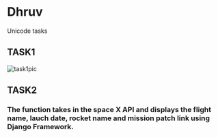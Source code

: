 # Dhruv
Unicode tasks
## TASK1
![task1pic](https://user-images.githubusercontent.com/53185997/63579254-d3826e80-c5af-11e9-8878-ef2113ec5356.JPG)
## TASK2
### The function takes in the space X API and displays the flight name, lauch date, rocket name and mission patch link using Django Framework.
